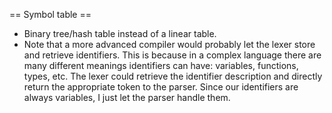 == Symbol table ==
* Binary tree/hash table instead of a linear table.
* Note that a more advanced compiler would probably let the
  lexer store and retrieve identifiers. This is because in a
  complex language there are many different meanings identifiers
  can have: variables, functions, types, etc. The lexer could
  retrieve the identifier description and directly return the
  appropriate token to the parser. Since our identifiers are
  always variables, I just let the parser handle them.

